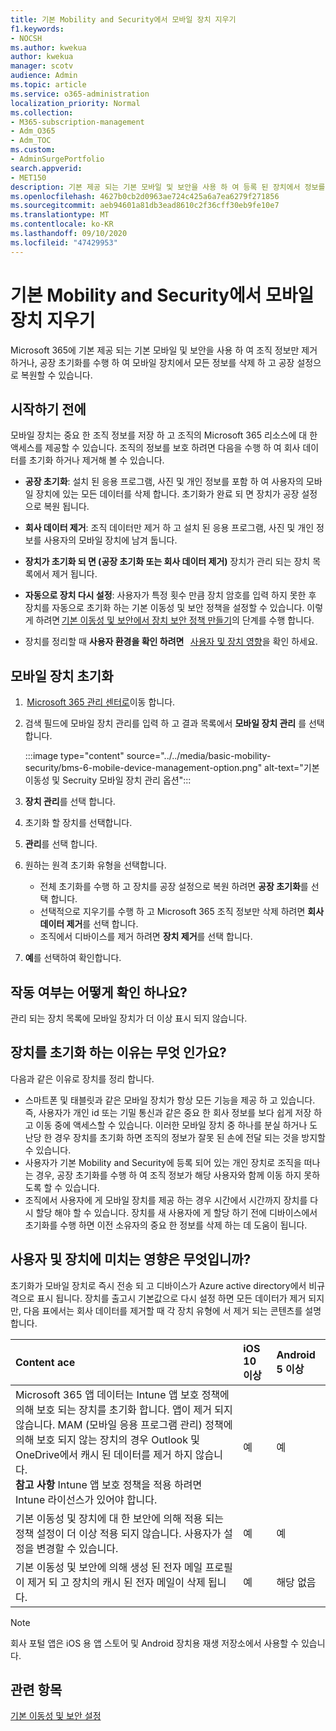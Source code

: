 ```yaml
---
title: 기본 Mobility and Security에서 모바일 장치 지우기
f1.keywords:
- NOCSH
ms.author: kwekua
author: kwekua
manager: scotv
audience: Admin
ms.topic: article
ms.service: o365-administration
localization_priority: Normal
ms.collection:
- M365-subscription-management
- Adm_O365
- Adm_TOC
ms.custom:
- AdminSurgePortfolio
search.appverid:
- MET150
description: 기본 제공 되는 기본 모바일 및 보안을 사용 하 여 등록 된 장치에서 정보를 제거 합니다.
ms.openlocfilehash: 4627b0cb2d0963ae724c425a6a7ea6279f271856
ms.sourcegitcommit: aeb94601a81db3ead8610c2f36cff30eb9fe10e7
ms.translationtype: MT
ms.contentlocale: ko-KR
ms.lasthandoff: 09/10/2020
ms.locfileid: "47429953"
---
```

# <a name="wipe-a-mobile-device-in-basic-mobility-and-security"></a>기본 Mobility and Security에서 모바일 장치 지우기

Microsoft 365에 기본 제공 되는 기본 모바일 및 보안을 사용 하 여 조직 정보만 제거 하거나, 공장 초기화를 수행 하 여 모바일 장치에서 모든 정보를 삭제 하 고 공장 설정으로 복원할 수 있습니다.

## <a name="before-you-begin"></a>시작하기 전에

모바일 장치는 중요 한 조직 정보를 저장 하 고 조직의 Microsoft 365 리소스에 대 한 액세스를 제공할 수 있습니다. 조직의 정보를 보호 하려면 다음을 수행 하 여 회사 데이터를 초기화 하거나 제거해 볼 수 있습니다.
    
- **공장 초기화**: 설치 된 응용 프로그램, 사진 및 개인 정보를 포함 하 여 사용자의 모바일 장치에 있는 모든 데이터를 삭제 합니다. 초기화가 완료 되 면 장치가 공장 설정으로 복원 됩니다.
    
- **회사 데이터 제거**: 조직 데이터만 제거 하 고 설치 된 응용 프로그램, 사진 및 개인 정보를 사용자의 모바일 장치에 남겨 둡니다.   

- **장치가 초기화 되 면 (공장 초기화 또는 회사 데이터 제거)** 장치가 관리 되는 장치 목록에서 제거 됩니다.
    
- **자동으로 장치 다시 설정**: 사용자가 특정 횟수 만큼 장치 암호를 입력 하지 못한 후 장치를 자동으로 초기화 하는 기본 이동성 및 보안 정책을 설정할 수 있습니다. 이렇게 하려면 [기본 이동성 및 보안에서 장치 보안 정책 만들기](create-device-security-policies.md)의 단계를 수행 합니다.
    
- 장치를 정리할 때 **사용자 환경을 확인 하려면**   [사용자 및 장치 영향](#whats-the-user-and-device-impact)을 확인 하세요.   

## <a name="wipe-a-mobile-device"></a>모바일 장치 초기화

1.  [Microsoft 365 관리 센터로](https://support.microsoft.com/office/758befc4-0888-4009-9f14-0d147402fd23)이동 합니다.
    
2. 검색 필드에 모바일 장치 관리를 입력 하 고 결과 목록에서 **모바일 장치 관리** 를 선택 합니다. 

    :::image type="content" source="../../media/basic-mobility-security/bms-6-mobile-device-management-option.png" alt-text="기본 이동성 및 Secruity 모바일 장치 관리 옵션":::

3. **장치 관리**를 선택 합니다.

4. 초기화 할 장치를 선택합니다.

5. **관리**를 선택 합니다.

6. 원하는 원격 초기화 유형을 선택합니다.

    - 전체 초기화를 수행 하 고 장치를 공장 설정으로 복원 하려면 **공장 초기화**를 선택 합니다.
    - 선택적으로 지우기를 수행 하 고 Microsoft 365 조직 정보만 삭제 하려면 **회사 데이터 제거**를 선택 합니다.
    - 조직에서 디바이스를 제거 하려면 **장치 제거**를 선택 합니다.

7. **예**를 선택하여 확인합니다.

## <a name="how-do-i-know-it-worked"></a>작동 여부는 어떻게 확인 하나요?

관리 되는 장치 목록에 모바일 장치가 더 이상 표시 되지 않습니다.

## <a name="why-would-you-want-to-wipe-a-device"></a>장치를 초기화 하는 이유는 무엇 인가요?

다음과 같은 이유로 장치를 정리 합니다.

- 스마트폰 및 태블릿과 같은 모바일 장치가 항상 모든 기능을 제공 하 고 있습니다. 즉, 사용자가 개인 id 또는 기밀 통신과 같은 중요 한 회사 정보를 보다 쉽게 저장 하 고 이동 중에 액세스할 수 있습니다. 이러한 모바일 장치 중 하나를 분실 하거나 도난당 한 경우 장치를 초기화 하면 조직의 정보가 잘못 된 손에 전달 되는 것을 방지할 수 있습니다.
- 사용자가 기본 Mobility and Security에 등록 되어 있는 개인 장치로 조직을 떠나는 경우, 공장 초기화를 수행 하 여 조직 정보가 해당 사용자와 함께 이동 하지 못하도록 할 수 있습니다.
- 조직에서 사용자에 게 모바일 장치를 제공 하는 경우 시간에서 시간까지 장치를 다시 할당 해야 할 수 있습니다. 장치를 새 사용자에 게 할당 하기 전에 디바이스에서 초기화를 수행 하면 이전 소유자의 중요 한 정보를 삭제 하는 데 도움이 됩니다.

## <a name="whats-the-user-and-device-impact"></a>사용자 및 장치에 미치는 영향은 무엇입니까?

초기화가 모바일 장치로 즉시 전송 되 고 디바이스가 Azure active directory에서 비규격으로 표시 됩니다. 장치를 출고시 기본값으로 다시 설정 하면 모든 데이터가 제거 되지만, 다음 표에서는 회사 데이터를 제거할 때 각 장치 유형에 서 제거 되는 콘텐츠를 설명 합니다.

|**Content  ace**|**iOS 10 이상**|**Android 5 이상**|
|:-----|:-----|:-----|
|Microsoft 365 앱 데이터는 Intune 앱 보호 정책에 의해 보호 되는 장치를 초기화 합니다. 앱이 제거 되지 않습니다. MAM (모바일 응용 프로그램 관리) 정책에 의해 보호 되지 않는 장치의 경우 Outlook 및 OneDrive에서 캐시 된 데이터를 제거 하지 않습니다.<br/>**참고 사항** Intune 앱 보호 정책을 적용 하려면 Intune 라이선스가 있어야 합니다.|예|예|
|기본 이동성 및 장치에 대 한 보안에 의해 적용 되는 정책 설정이 더 이상 적용 되지 않습니다. 사용자가 설정을 변경할 수 있습니다.|예|예|
|기본 이동성 및 보안에 의해 생성 된 전자 메일 프로필이 제거 되 고 장치의 캐시 된 전자 메일이 삭제 됩니다.|예|해당 없음|
>[!NOTE] 
>회사 포털 앱은 iOS 용 앱 스토어 및 Android 장치용 재생 저장소에서 사용할 수 있습니다.

## <a name="related-topics"></a>관련 항목

[기본 이동성 및 보안 설정](set-up.md)